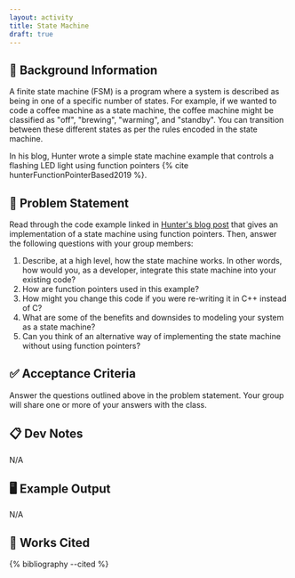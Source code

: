 ```yaml
---
layout: activity
title: State Machine
draft: true
---
```


## 🔖 Background Information

A finite state machine (FSM) is a program where a system is described as being in one of a specific number of states. For example, if we wanted to code a coffee machine as a state machine, the coffee machine might be classified as "off", "brewing", "warming", and "standby". You can transition between these different states as per the rules encoded in the state machine.

In his blog, Hunter wrote a simple state machine example that controls a flashing LED light using function pointers {% cite hunterFunctionPointerBased2019 %}.

## 🎯 Problem Statement

Read through the code example linked in [Hunter's blog post](https://blog.mbedded.ninja/programming/general/control-methodology/a-function-pointer-based-state-machine) that gives an implementation of a state machine using function pointers. Then, answer the following questions with your group members:

1. Describe, at a high level, how the state machine works. In other words, how would you, as a developer, integrate this state machine into your existing code?
2. How are function pointers used in this example?
3. How might you change this code if you were re-writing it in C++ instead of C?
4. What are some of the benefits and downsides to modeling your system as a state machine?
5. Can you think of an alternative way of implementing the state machine without using function pointers?

## ✅ Acceptance Criteria

Answer the questions outlined above in the problem statement. Your group will share one or more of your answers with the class.

## 📋 Dev Notes

N/A

## 🖥️ Example Output

N/A

## 📘 Works Cited

{% bibliography --cited %}
